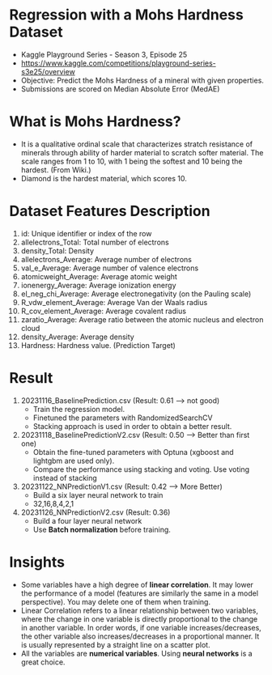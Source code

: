 # Regression with a Mohs Hardness Dataset
* Kaggle Playground Series - Season 3, Episode 25
* https://www.kaggle.com/competitions/playground-series-s3e25/overview
* Objective: Predict the Mohs Hardness of a mineral with given properties.
* Submissions are scored on Median Absolute Error (MedAE)

# What is Mohs Hardness?
* It is a qualitative ordinal scale that characterizes stratch resistance of minerals through ability of harder material to scratch softer material. The scale ranges from 1 to 10, with 1 being the softest and 10 being the hardest. (From Wiki.)
* Diamond is the hardest material, which scores 10. 

# Dataset Features Description
1. id: Unique identifier or index of the row
2. allelectrons_Total: Total number of electrons
3. density_Total: Density 
4. allelectrons_Average: Average number of electrons
5. val_e_Average: Average number of valence electrons
6. atomicweight_Average: Average atomic weight
7. ionenergy_Average: Average ionization energy
8. el_neg_chi_Average: Average electronegativity (on the Pauling scale)
9. R_vdw_element_Average: Average Van der Waals radius
10. R_cov_element_Average: Average covalent radius
11. zaratio_Average: Average ratio between the atomic nucleus and electron cloud
12. density_Average: Average density
13. Hardness: Hardness value. (Prediction Target)

# Result
1. 20231116_BaselinePrediction.csv (Result: 0.61 --> not good)
   * Train the regression model.
   * Finetuned the parameters with RandomizedSearchCV
   * Stacking approach is used in order to obtain a better result.
2. 20231118_BaselinePredictionV2.csv (Result: 0.50 --> Better than first one)
   * Obtain the fine-tuned parameters with Optuna (xgboost and lightgbm are used only).
   * Compare the performance using stacking and voting. Use voting instead of stacking
3. 20231122_NNPredictionV1.csv (Result: 0.42 --> More Better)
   * Build a six layer neural network to train
   * 32,16,8,4,2,1
4. 20231126_NNPredictionV2.csv (Result: 0.36)
   * Build a four layer neural network
   * Use **Batch normalization** before training.

# Insights
* Some variables have a high degree of **linear correlation**. It may lower the performance of a model (features are similarly the same in a model perspective). You may delete one of them when training.
* Linear Correlation refers to a linear relationship between two variables, where the change in one variable is directly proportional to the change in another variable. In order words, if one variable increases/decreases, the other variable also increases/decreases in a proportional manner. It is usually represented by a straight line on a scatter plot.
* All the variables are **numerical variables**. Using **neural networks** is a great choice.